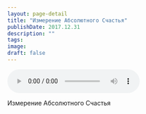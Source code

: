 ```yaml
---
layout: page-detail
title: "Измерение Абсолютного Счастья"
publishDate: 2017.12.31
description: ""
tags:
image:
draft: false
---
```


<audio title="2017.12.31 - Измерение Абсолютного Счастья.mp3" src="https://filer-api.advayta.org/v1.0/public/files/74247" controls=""></audio>

 Измерение Абсолютного Счастья 

  
